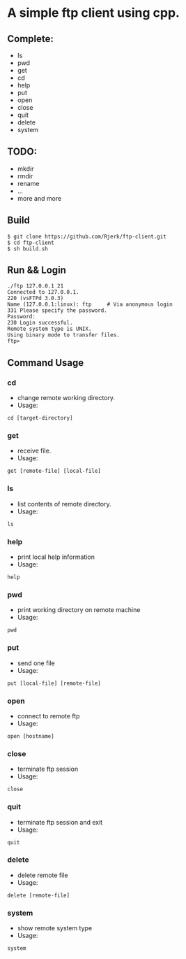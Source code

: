 # A simple ftp client using cpp.

## Complete:
- ls
- pwd
- get
- cd
- help
- put
- open
- close
- quit
- delete
- system

## TODO:
- mkdir
- rmdir
- rename
- ...
- more and more

## Build
```
$ git clone https://github.com/Rjerk/ftp-client.git
$ cd ftp-client
$ sh build.sh
```

## Run && Login
```
./ftp 127.0.0.1 21
Connected to 127.0.0.1.
220 (vsFTPd 3.0.3)
Name (127.0.0.1:linux): ftp     # Via anonymous login
331 Please specify the password.
Password:
230 Login successful.
Remote system type is UNIX.
Using binary mode to transfer files.
ftp>
```

## Command Usage

### cd
- change remote working directory.
- Usage:
```
cd [target-directory]
```

### get
- receive file.
- Usage:
```
get [remote-file] [local-file]
```

### ls
- list contents of remote directory.
- Usage:
```
ls
```

### help
- print local help information
- Usage:
```
help
```

### pwd
- print working directory on remote machine
- Usage:
```
pwd
```

### put
- send one file
- Usage:
```
put [local-file] [remote-file]
```

### open
- connect to remote ftp
- Usage:
```
open [hostname]
```

### close
- terminate ftp session
- Usage:
```
close
```

### quit
- terminate ftp session and exit
- Usage:
```
quit
```

### delete
- delete remote file
- Usage:
```
delete [remote-file]
```

### system
- show remote system type
- Usage:
```
system
```
